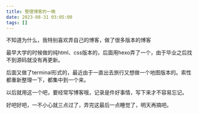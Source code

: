 ```yaml
---
title: 整理博客的一晚
date: 2023-08-31 03:05:00
tags: []
---
```


不知道为什么，我特别喜欢弄自己的博客，做了很多版本的博客

最早大学的时候做的纯html、css版本的，后面用hexo弄了一个，由于毕业之后找不到源码就没有再更新。

后面又做了terminal形式的，最近由于一直出去旅行又想做一个地图版本的。索性都重新整理一下，都集中到一个来。

以后就用这一个吧，要经常写博客哦，记录是件好事情，写下来才不容易忘记。

好吧好吧，一不小心就三点过了，弄完这最后一点睡觉了，明天再搞吧。

